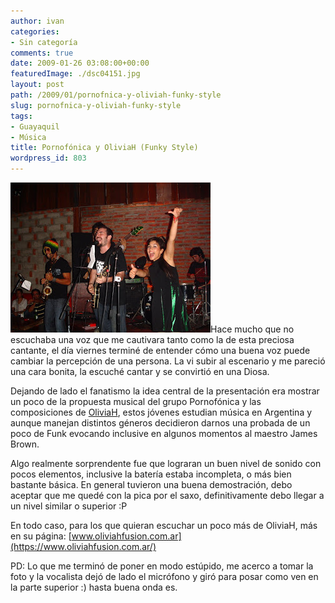 ```yaml
---
author: ivan
categories:
- Sin categoría
comments: true
date: 2009-01-26 03:08:00+00:00
featuredImage: ./dsc04151.jpg
layout: post
path: /2009/01/pornofnica-y-oliviah-funky-style
slug: pornofnica-y-oliviah-funky-style
tags:
- Guayaquil
- Música
title: Pornofónica y OliviaH (Funky Style)
wordpress_id: 803
---
```


[![](./dsc04151.jpg)](https://3.bp.blogspot.com/_T2UWuNJg3dQ/SXzkZ6VF_aI/AAAAAAAABUA/nidJOYbNZs4/s1600-h/dsc04151.jpg)Hace mucho que no escuchaba una voz que me cautivara tanto como la de esta preciosa cantante, el día viernes terminé de entender cómo una buena voz puede cambiar la percepción de una persona. La vi subir al escenario y me pareció una cara bonita, la escuché cantar y se convirtió en una Diosa.

Dejando de lado el fanatismo la idea central de la presentación era mostrar un poco de la propuesta musical del grupo Pornofónica y las composiciones de [OliviaH](https://www.oliviahfusion.com.ar/), estos jóvenes estudian música en Argentina y aunque manejan distintos géneros decidieron darnos una probada de un poco de Funk evocando inclusive en algunos momentos al maestro James Brown.

Algo realmente sorprendente fue que lograran un buen nivel de sonido con pocos elementos, inclusive la batería estaba incompleta, o más bien bastante básica. En general tuvieron una buena demostración, debo aceptar que me quedé con la pica por el saxo, definitivamente debo llegar a un nivel similar o superior :P

En todo caso, para los que quieran escuchar un poco más de OliviaH, más en su página:
[www.oliviahfusion.com.ar](https://www.oliviahfusion.com.ar/)

PD: Lo que me terminó de poner en modo estúpido, me acerco a tomar la foto y la vocalista dejó de lado el micrófono y giró para posar como ven en la parte superior :) hasta buena onda es.

